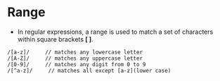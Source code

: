 # Range
- In regular expressions, a range is used to match a set of characters within square brackets **[ ]**.

```
/[a-z]/     // matches any lowercase letter
/[A-Z]/     // matches any uppercase letter
/[0-9]/     // matches any digit from 0 to 9
/[^a-z]/     // matches all except [a-z](lower case)

```